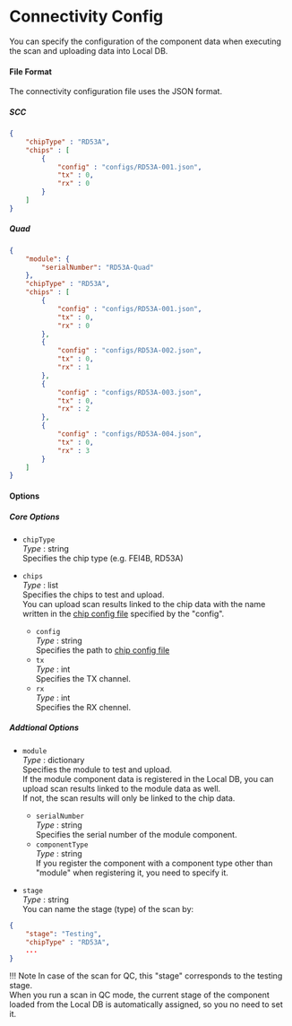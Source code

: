 # Connectivity Config

You can specify the configuration of the component data when executing the scan and uploading data into Local DB.

#### File Format

The connectivity configuration file uses the JSON format.

##### SCC

```json
{
    "chipType" : "RD53A",
    "chips" : [
        {
            "config" : "configs/RD53A-001.json",
            "tx" : 0,
            "rx" : 0
        }
    ]
}
```

##### Quad

```json
{
    "module": {
        "serialNumber": "RD53A-Quad"
    },
    "chipType" : "RD53A",
    "chips" : [
        {
            "config" : "configs/RD53A-001.json",
            "tx" : 0,
            "rx" : 0
        },
        {
            "config" : "configs/RD53A-002.json",
            "tx" : 0,
            "rx" : 1
        },
        {
            "config" : "configs/RD53A-003.json",
            "tx" : 0,
            "rx" : 2
        },
        {
            "config" : "configs/RD53A-004.json",
            "tx" : 0,
            "rx" : 3
        }
    ]
}
```
#### Options

##### Core Options

- `chipType`<br>
_Type_ : string<br>
Specifies the chip type (e.g. FEI4B, RD53A)

- `chips`<br>
_Type_ : list<br>
Specifies the chips to test and upload.<br>
You can upload scan results linked to the chip data with the name written in the [chip config file](chip.md) specified by the "config".
    - `config`<br>
      _Type_ : string<br>
      Specifies the path to [chip config file](chip.md)
    - `tx`<br>
      _Type_ : int<br>
      Specifies the TX channel.
    - `rx`<br>
      _Type_ : int<br>
      Specifies the RX chennel.

##### Addtional Options

- `module`<br>
_Type_ : dictionary<br>
Specifies the module to test and upload.<br>
If the module component data is registered in the Local DB, you can upload scan results linked to the module data as well.<br>
If not, the scan results will only be linked to the chip data.
    - `serialNumber`<br>
      _Type_ : string<br>
      Specifies the serial number of the module component.<br>
    - `componentType`<br>
      _Type_ : string<br>
      If you register the component with a component type other than "module" when registering it, you need to specify it.<br>

- `stage`<br>
_Type_ : string<br>
You can name the stage (type) of the scan by:

```json
{
    "stage": "Testing",
    "chipType" : "RD53A",
    ...
}
```

!!! Note
    In case of the scan for QC, this "stage" corresponds to the testing stage.<br>
    When you run a scan in QC mode, the current stage of the component loaded from the Local DB is automatically assigned, so you no need to set it.


